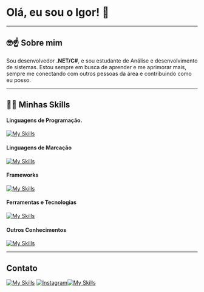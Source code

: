 #                               Olá, eu sou o Igor! 👋

*****

## 🤓☝️ Sobre mim 

Sou desenvolvedor **.NET/C#**, e sou estudante de Análise e desenvolvimento de sistemas.
Estou sempre em busca de aprender e me aprimorar mais, sempre me conectando com outros pessoas da área e contribuindo como eu posso.

****
## 👩‍💻 Minhas Skills

#### Linguagens de Programação.

[![My Skills](https://skillicons.dev/icons?i=cs)](https://skillicons.dev)
#### Linguagens de Marcação

[![My Skills](https://skillicons.dev/icons?i=html,css)](https://skillicons.dev)
#### Frameworks

[![My Skills](https://skillicons.dev/icons?i=dotnet)](https://skillicons.dev)
#### Ferramentas e Tecnologias

[![My Skills](https://skillicons.dev/icons?i=git,github,ubuntu,visualstudio,vscode,idea,react)](https://skillicons.dev)
#### Outros Conhecimentos

[![My Skills](https://skillicons.dev/icons?i=html,css,mysql,mongo,nodejs,py,java)](https://skillicons.dev)

****
## Contato

[![My Skills](https://skillicons.dev/icons?i=gmail)](igormateus7755@gmail.com) [![Instagram](https://skillicons.dev/icons?i=instagram)](https://www.instagram.com/igor_lima_de_jesus/)[![My Skills](https://skillicons.dev/icons?i=linkedin)](https://www.linkedin.com/in/igor-mateus-lima-de-jesus/)


